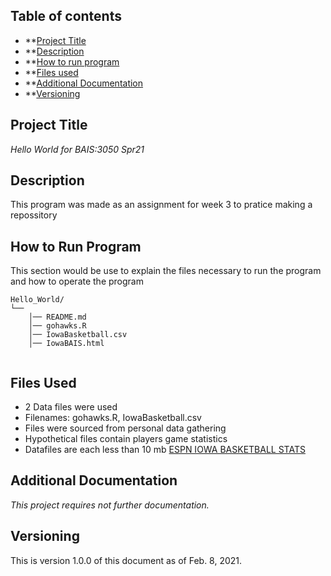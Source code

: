 ## Table of contents

- **[Project Title](#Project-Title)
- **[Description](#Description)
- **[How to run program](#How-to-run-program)
- **[Files used](#files-used)
- **[Additional Documentation](#additional-documentation)
- **[Versioning](#versioning)

## Project Title

*Hello World for BAIS:3050 Spr21* 

## Description

This program was made as an assignment for week 3 to pratice making a repossitory 

## How to Run Program 

This section would be use to explain the files necessary to run the program and how to operate the program 
```text
Hello_World/
└── 
    │── README.md
    │── gohawks.R
    │── IowaBasketball.csv
    │── IowaBAIS.html
   
```

## Files Used 

- 2 Data files were used 
- Filenames: gohawks.R, IowaBasketball.csv
- Files were sourced from personal data gathering 
- Hypothetical files contain players game statistics  
- Datafiles are each less than 10 mb
[ESPN IOWA BASKETBALL STATS](https://www.espn.com/mens-college-basketball/team/stats/_/id/2294)


## Additional Documentation

*This project requires not further documentation.*


## Versioning

This is version 1.0.0 of this document as of Feb. 8, 2021.
